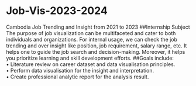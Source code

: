 # Job-Vis-2023-2024
Cambodia Job Trending and Insight from 2021 to 2023
##Internship Subject
<br>The purpose of job visualization can be multifaceted and cater to both individuals and organizations.
For internal usage, we can check the job trending and over insight like position, job requirement, salary
range, etc. It helps one to guide the job search and decision-making. Moreover, it helps you prioritize
learning and skill development efforts.
##Goals include:
<br/>• Literature review on career dataset and data visualisation principles.
<br/>• Perform data visualisation for the insight and interpretation.
<br/>• Create professional analytic report for the analysis result.
